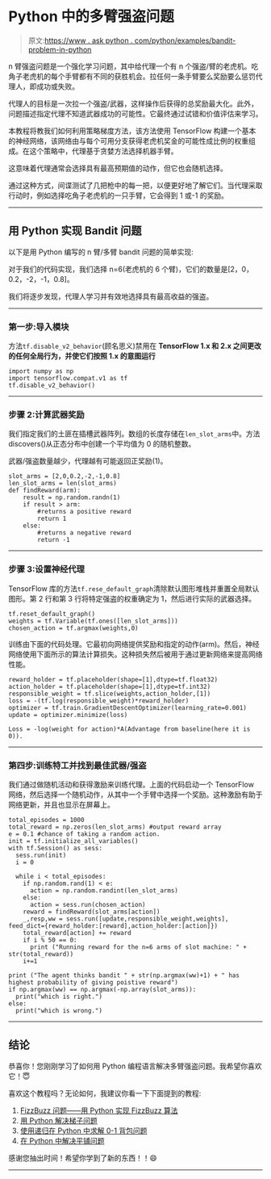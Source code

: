 # Python 中的多臂强盗问题

> 原文:[https://www . ask python . com/python/examples/bandit-problem-in-python](https://www.askpython.com/python/examples/bandit-problem-in-python)

n 臂强盗问题是一个强化学习问题，其中给代理一个有 n 个强盗/臂的老虎机。吃角子老虎机的每个手臂都有不同的获胜机会。拉任何一条手臂要么奖励要么惩罚代理人，即成功或失败。

代理人的目标是一次拉一个强盗/武器，这样操作后获得的总奖励最大化。此外，问题描述指定代理不知道武器成功的可能性。它最终通过试错和价值评估来学习。

本教程将教我们如何利用策略梯度方法，该方法使用 TensorFlow 构建一个基本的神经网络，该网络由与每个可用分支获得老虎机奖金的可能性成比例的权重组成。在这个策略中，代理基于贪婪方法选择机器手臂。

这意味着代理通常会选择具有最高预期值的动作，但它也会随机选择。

通过这种方式，间谍测试了几把枪中的每一把，以便更好地了解它们。当代理采取行动时，例如选择吃角子老虎机的一只手臂，它会得到 1 或-1 的奖励。

* * *

## **用 Python 实现 Bandit 问题**

以下是用 Python 编写的 n 臂/多臂 bandit 问题的简单实现:

对于我们的代码实现，我们选择 n=6(老虎机的 6 个臂)，它们的数量是[2，0，0.2，-2，-1，0.8]。

我们将逐步发现，代理人学习并有效地选择具有最高收益的强盗。

* * *

### **第一步:导入模块**

方法`tf.disable_v2_behavior`(顾名思义)禁用在 **TensorFlow 1.x 和 2.x 之间更改的任何全局行为，并使它们按照 1.x 的意图运行**

```
import numpy as np
import tensorflow.compat.v1 as tf
tf.disable_v2_behavior()

```

* * *

### **步骤 2:计算武器奖励**

我们指定我们的土匪在插槽武器阵列。数组的长度存储在`len_slot_arms`中。方法 discovers()从正态分布中创建一个平均值为 0 的随机整数。

武器/强盗数量越少，代理越有可能返回正奖励(1)。

```
slot_arms = [2,0,0.2,-2,-1,0.8]
len_slot_arms = len(slot_arms)
def findReward(arm):
    result = np.random.randn(1)
    if result > arm:
        #returns a positive reward
        return 1
    else:
        #returns a negative reward
        return -1

```

* * *

### **步骤 3:设置神经代理**

TensorFlow 库的方法`tf.rese_default_graph`清除默认图形堆栈并重置全局默认图形。第 2 行和第 3 行将特定强盗的权重确定为 1，然后进行实际的武器选择。

```
tf.reset_default_graph()
weights = tf.Variable(tf.ones([len_slot_arms]))
chosen_action = tf.argmax(weights,0)

```

训练由下面的代码处理。它最初向网络提供奖励和指定的动作(arm)。然后，神经网络使用下面所示的算法计算损失。这种损失然后被用于通过更新网络来提高网络性能。

```
reward_holder = tf.placeholder(shape=[1],dtype=tf.float32)
action_holder = tf.placeholder(shape=[1],dtype=tf.int32)
responsible_weight = tf.slice(weights,action_holder,[1])
loss = -(tf.log(responsible_weight)*reward_holder)
optimizer = tf.train.GradientDescentOptimizer(learning_rate=0.001)
update = optimizer.minimize(loss)

Loss = -log(weight for action)*A(Advantage from baseline(here it is 0)).

```

* * *

### **第四步:训练特工并找到最佳武器/强盗**

我们通过做随机活动和获得激励来训练代理。上面的代码启动一个 TensorFlow 网络，然后选择一个随机动作，从其中一个手臂中选择一个奖励。这种激励有助于网络更新，并且也显示在屏幕上。

```
total_episodes = 1000
total_reward = np.zeros(len_slot_arms) #output reward array
e = 0.1 #chance of taking a random action.
init = tf.initialize_all_variables()
with tf.Session() as sess:
  sess.run(init)
  i = 0

  while i < total_episodes:
    if np.random.rand(1) < e:
      action = np.random.randint(len_slot_arms)
    else:
      action = sess.run(chosen_action)
    reward = findReward(slot_arms[action])
    _,resp,ww = sess.run([update,responsible_weight,weights], feed_dict={reward_holder:[reward],action_holder:[action]})
    total_reward[action] += reward
    if i % 50 == 0:
      print ("Running reward for the n=6 arms of slot machine: " + str(total_reward))
    i+=1

print ("The agent thinks bandit " + str(np.argmax(ww)+1) + " has highest probability of giving poistive reward")
if np.argmax(ww) == np.argmax(-np.array(slot_arms)):
  print("which is right.")
else:
  print("which is wrong.")

```

* * *

## **结论**

恭喜你！您刚刚学习了如何用 Python 编程语言解决多臂强盗问题。我希望你喜欢它！😇

喜欢这个教程吗？无论如何，我建议你看一下下面提到的教程:

1.  [FizzBuzz 问题——用 Python 实现 FizzBuzz 算法](https://www.askpython.com/python/examples/fizzbuzz-algorithm)
2.  [用 Python 解决梯子问题](https://www.askpython.com/python/examples/ladders-problem)
3.  [使用递归在 Python 中求解 0-1 背包问题](https://www.askpython.com/python/examples/knapsack-problem-recursion)
4.  [在 Python 中解决平铺问题](https://www.askpython.com/python/examples/tiling-problem)

感谢您抽出时间！希望你学到了新的东西！！😄

* * *